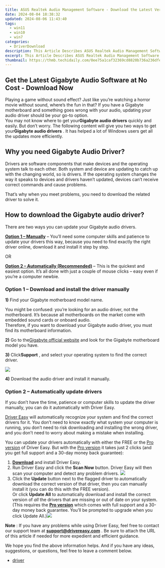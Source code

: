 ```yaml
---
title: ASUS Realtek Audio Management Software - Download the Latest Version Gratis
date: 2024-08-04 18:38:32
updated: 2024-08-06 11:43:40
tags:
  - win11
  - win10
  - win7
categories:
  - DriverDownload
description: This Article Describes ASUS Realtek Audio Management Software - Download the Latest Version Gratis
excerpt: This Article Describes ASUS Realtek Audio Management Software - Download the Latest Version Gratis
thumbnail: https://thmb.techidaily.com/0ee75a1caf32369cd8820b736a236dfed0354f2e5d90ffefd2a92d695eb153e0.jpg
---
```


## Get the Latest Gigabyte Audio Software at No Cost - Download Now

Playing a game without sound effect? Just like you’re watching a horror movie without sound, where’s the fun in that? If you have a Gigabyte motherboard and something goes wrong with your audio, updating your audio driver should be your go-to option.  
 You may not know where to get your**Gigabyte audio drivers** quickly and easily. But don’t worry. The following content will give you two ways to get your**Gigabyte audio drivers** . It has helped a lot of Windows users get all the updates more efficiently.  

## Why you need Gigabyte Audio Driver?

 Drivers are software components that make devices and the operating system talk to each other. Both system and device are updating to catch up with the changing world, so is drivers. If the operating system changes the way it speaks to devices and drivers haven’t updated, devices can’t receive correct commands and cause problems.

 That’s why when you meet problems, you need to download the related driver to solve it.

## How to download the Gigabyte audio driver?

There are two ways you can update your Gigabyte audio drivers.

**[Option 1 – Manually](https://tools.techidaily.com/drivereasy/download/)**  – You’ll need some computer skills and patience to update your drivers this way, because you need to find exactly the right driver online, download it and install it step by step.

OR

**[Option 2 – Automatically (Recommended)](https://www.drivereasy.com/knowledge/download-gigabyte-audio-driver/#op2) [](https://tools.techidaily.com/drivereasy/download/)**  – This is the quickest and easiest option. It’s all done with just a couple of mouse clicks – easy even if you’re a computer newbie.

### **Option 1 –** **Download and install the driver manually**

**1)** Find your Gigabyte motherboard model name.

 You might be confused: you’re looking for an audio driver, not the motherboard. It’s because all motherboards on the market come with embedded sound cards or onboard audio.  
 Therefore, if you want to download your Gigabyte audio driver, you must find its motherboard information.

**2)** Go to the[Gigabyte official website](https://www.gigabyte.com/us) and look for the Gigabyte motherboard model you have.

**3)** Click**Support** , and select your operating system to find the correct driver.

![](https://images.drivereasy.com/wp-content/uploads/2019/04/Snap854-1024x368.jpg)

**4)** Download the audio driver and install it manually.

### **Option 2 – Automatically update drivers**

 If you don’t have the time, patience or computer skills to update the driver manually, you can do it automatically with Driver Easy.

[Driver Easy](https://tools.techidaily.com/drivereasy/download/) will automatically recognize your system and find the correct drivers for it. You don’t need to know exactly what system your computer is running, you don’t need to risk downloading and installing the wrong driver, and you don’t need to worry about making a mistake when installing.

 You can update your drivers automatically with either the FREE or the [Pro version](https://tools.techidaily.com/drivereasy/download/) of Driver Easy. But with the [Pro version](https://tools.techidaily.com/drivereasy/download/) it takes just 2 clicks (and you get full support and a 30-day money back guarantee):

1. **[Download](https://tools.techidaily.com/drivereasy/download/)**  and install Driver Easy.
2. Run Driver Easy and click the **Scan Now** button. Driver Easy will then scan your computer and detect any problem drivers. ![](https://images.drivereasy.com/wp-content/uploads/2019/05/giga.jpg)
3. Click the **Update**  button next to the flagged driver to automatically download the correct version of that driver, then you can manually install it (you can do this with the FREE version).  
 Or click **Update All** to automatically download and install the correct version of _all_ the drivers that are missing or out of date on your system. (This requires the **[Pro version](https://tools.techidaily.com/drivereasy/download/)**  which comes with full support and a 30-day money back guarantee. You’ll be prompted to upgrade when you click Update All.)![](https://images.drivereasy.com/wp-content/uploads/2019/05/giga1.jpg)

**Note** : If you have any problems while using Driver Easy, feel free to contact our support team at **[support@drivereasy.com](https://tools.techidaily.com/drivereasy/download/)**  . Be sure to attach the URL of this article if needed for more expedient and efficient guidance.

 We hope you find the above information helps. And if you have any ideas, suggestions, or questions, feel free to leave a comment below.  

* [driver](https://tools.techidaily.com/drivereasy/download/)

<ins class="adsbygoogle"
     style="display:block"
     data-ad-format="autorelaxed"
     data-ad-client="ca-pub-7571918770474297"
     data-ad-slot="1223367746"></ins>



<ins class="adsbygoogle"
     style="display:block"
     data-ad-client="ca-pub-7571918770474297"
     data-ad-slot="8358498916"
     data-ad-format="auto"
     data-full-width-responsive="true"></ins>
